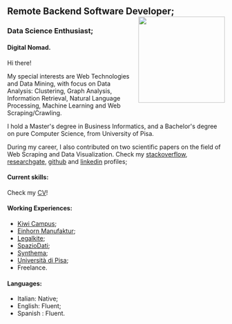 ## Remote Backend Software Developer; <img src="https://avatars2.githubusercontent.com/u/3613943?v=4&s=460" width="200" height="200"  align="right"/>
### Data Science Enthusiast;
#### Digital Nomad.

Hi there!

My special interests are Web Technologies and Data Mining, with focus on Data Analysis: Clustering, Graph Analysis, Information Retrieval, Natural Language Processing, Machine Learning and Web Scraping/Crawling.  

I hold a Master's degree in Business Informatics, and a Bachelor's degree on pure Computer Science, from University of Pisa.

During my career, I also contributed on two scientific papers on the field of Web Scraping and Data Visualization. 
Check my [stackoverflow], [researchgate], [github] and [linkedin] profiles;


#### Current skills:
Check my [CV]!

#### Working Experiences:
- [Kiwi Campus];
- [Einhorn Manufaktur];
- [Legalkite];
- [SpazioDati];
- [Synthema];
- [Università di Pisa];
- Freelance.

#### Languages:

- Italian: Native;
- English: Fluent;
- Spanish : Fluent.

[Università di Pisa]:	https://www.unipi.it/
[Kiwi Campus]:      https://www.kiwicampus.com/
[Legalkite]:        https://legalkite.ch
[SpazioDati]:       http://spaziodati.eu
[Synthema]:         http://synthema.it
[stackoverflow]:    http://stackoverflow.com/users/3289963/eracle
[researchgate]:     https://www.researchgate.net/profile/Antonio_De_Luca5 
[github]:			https://github.com/eracle
[linkedin]:			https://www.linkedin.com/in/eracle/
[CV]:				/CV_latest.pdf
[Einhorn Manufaktur]:					https://einhornmanufaktur.de/
